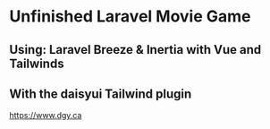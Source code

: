 # Unfinished Laravel Movie Game
## Using: Laravel Breeze & Inertia with Vue and Tailwinds
## With the daisyui Tailwind plugin

https://www.dgy.ca


